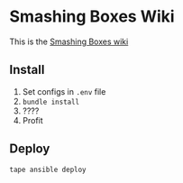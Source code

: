 # Smashing Boxes Wiki
This is the [Smashing Boxes wiki](http://wiki.smashingboxes.com)


## Install
1. Set configs in `.env` file
2. `bundle install`
3. ????
4. Profit


## Deploy

```
tape ansible deploy
```
